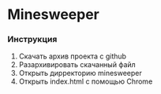 # Minesweeper
### Инструкция
1. Скачать архив проекта с github
2. Разархивировать скачанный файл
3. Открыть дирректорию minesweeper
4. Открыть index.html с помощью Chrome
